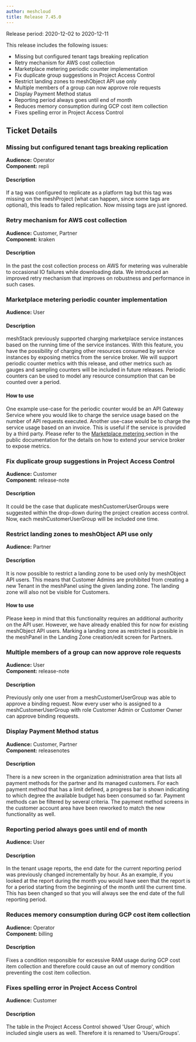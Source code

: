 ```yaml
---
author: meshcloud
title: Release 7.45.0
---
```


Release period: 2020-12-02 to 2020-12-11

This release includes the following issues:
* Missing but configured tenant tags breaking replication
* Retry mechanism for AWS cost collection
* Marketplace metering periodic counter implementation
* Fix duplicate group suggestions in Project Access Control
* Restrict landing zones to meshObject API use only
* Multiple members of a group can now approve role requests
* Display Payment Method status
* Reporting period always goes until end of month
* Reduces memory consumption during GCP cost item collection
* Fixes spelling error in Project Access Control
<!--truncate-->

## Ticket Details
### Missing but configured tenant tags breaking replication
**Audience:** Operator<br>**Component:** repli


#### Description
If a tag was configured to replicate as a platform tag but this tag
was missing on the meshProject (what can happen, since some tags are optional), 
this leads to failed replication. Now missing tags are just ignored.

### Retry mechanism for AWS cost collection
**Audience:** Customer, Partner<br>**Component:** kraken


#### Description
In the past the cost collection process on AWS for metering was vulnerable to occasional
IO failures while downloading data. We introduced an improved retry mechanism that improves on
robustness and performance in such cases.

### Marketplace metering periodic counter implementation
**Audience:** User<br>

#### Description
meshStack previously supported charging marketplace service instances based on the running time of the service instances.
With this feature, you have the possibility of charging other resources consumed by service instances by exposing metrics
from the service broker. We will support periodic counter metrics with this release, and other metrics such as gauges and
sampling counters will be included in future releases.
Periodic counters can be used to model any resource consumption that can be counted over a period.

#### How to use
One example use-case for the periodic counter would be an API Gateway Service where you would like to charge the service
usage based on the number of API requests executed.
Another use-case would be to charge the service usage based on an invoice. This is useful if the service is provided by a third party.
Please refer to the <a href="https://docs.meshcloud.io/docs/meshstack.meshmarketplace.metering.html">Marketplace metering </a>
section in the public documentation for the details on how to extend your service broker to expose metrics.

### Fix duplicate group suggestions in Project Access Control
**Audience:** Customer<br>**Component:** release-note


#### Description
It could be the case that duplicate meshCustomerUserGroups were suggested within the drop-down during the project creation access control. Now, each meshCustomerUserGroup will be included one time.

### Restrict landing zones to meshObject API use only
**Audience:** Partner<br>

#### Description
It is now possible to restrict a landing zone to be used only by meshObject API users. This means that Customer Admins are
prohibited from creating a new Tenant in the meshPanel using the given landing zone. The landing zone will also not be
visible for Customers.

#### How to use
Please keep in mind that this functionality requires an additional authority on the API user.
However, we have already enabled this for now for existing meshObject API users.
Marking a landing zone as restricted is possible in the meshPanel in the Landing Zone creation/edit screen for Partners.

### Multiple members of a group can now approve role requests
**Audience:** User<br>**Component:** release-note


#### Description
Previously only one user from a meshCustomerUserGroup was able to approve a binding request. Now every user who is assigned to a meshCustomerUserGroup with role Customer Admin or Customer Owner can approve binding requests.

### Display Payment Method status
**Audience:** Customer, Partner<br>**Component:** releasenotes


#### Description
There is a new screen in the organization administration area that lists all
payment methods for the partner and its managed customers. For each payment method
that has a limit defined, a progress bar is shown indicating to which degree the
available budget has been consumed so far. Payment methods can be filtered by several
criteria. The payment method screens in the customer account area have been reworked
to match the new functionality as well.

### Reporting period always goes until end of month
**Audience:** User<br>

#### Description
In the tenant usage reports, the end date for the current reporting period was previously changed incrementally by hour.
As an example, if you looked at the report during the month you would have seen that the report is for a period starting from
the beginning of the month until the current time. This has been changed so that you will always see the end date
of the full reporting period.

### Reduces memory consumption during GCP cost item collection
**Audience:** Operator<br>**Component:** billing


#### Description
Fixes a condition responsible for excessive RAM usage
during GCP cost item collection and therefore could cause an out of memory
condition preventing the cost item collection.

### Fixes spelling error in Project Access Control
**Audience:** Customer<br>

#### Description
The table in the Project Access Control showed 'User Group', which included single users as well. Therefore it is renamed to 'Users/Groups'.

